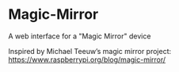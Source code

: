 # Magic-Mirror
A web interface for a "Magic Mirror" device

Inspired by Michael Teeuw’s magic mirror project:
https://www.raspberrypi.org/blog/magic-mirror/
